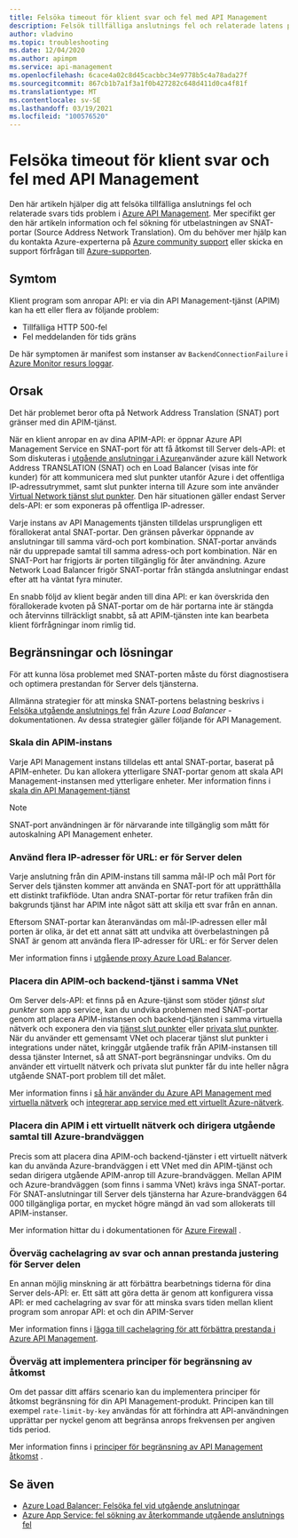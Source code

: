 ```yaml
---
title: Felsöka timeout för klient svar och fel med API Management
description: Felsök tillfälliga anslutnings fel och relaterade latens problem i API Management
author: vladvino
ms.topic: troubleshooting
ms.date: 12/04/2020
ms.author: apimpm
ms.service: api-management
ms.openlocfilehash: 6cace4a02c8d45cacbbc34e9778b5c4a78ada27f
ms.sourcegitcommit: 867cb1b7a1f3a1f0b427282c648d411d0ca4f81f
ms.translationtype: MT
ms.contentlocale: sv-SE
ms.lasthandoff: 03/19/2021
ms.locfileid: "100576520"
---
```

# <a name="troubleshooting-client-response-timeouts-and-errors-with-api-management"></a>Felsöka timeout för klient svar och fel med API Management

Den här artikeln hjälper dig att felsöka tillfälliga anslutnings fel och relaterade svars tids problem i [Azure API Management](./api-management-key-concepts.md). Mer specifikt ger den här artikeln information och fel sökning för utbelastningen av SNAT-portar (Source Address Network Translation). Om du behöver mer hjälp kan du kontakta Azure-experterna på [Azure community support](https://azure.microsoft.com/support/community/) eller skicka en support förfrågan till [Azure-supporten](https://azure.microsoft.com/support/options/).

## <a name="symptoms"></a>Symtom

Klient program som anropar API: er via din API Management-tjänst (APIM) kan ha ett eller flera av följande problem:

* Tillfälliga HTTP 500-fel
* Fel meddelanden för tids gräns

De här symptomen är manifest som instanser av `BackendConnectionFailure` i [Azure Monitor resurs loggar](../azure-monitor/essentials/resource-logs.md).

## <a name="cause"></a>Orsak

Det här problemet beror ofta på Network Address Translation (SNAT) port gränser med din APIM-tjänst.

När en klient anropar en av dina APIM-API: er öppnar Azure API Management Service en SNAT-port för att få åtkomst till Server dels-API: et Som diskuteras i [utgående anslutningar i Azure](../load-balancer/load-balancer-outbound-connections.md)använder azure käll Network Address TRANSLATION (SNAT) och en Load Balancer (visas inte för kunder) för att kommunicera med slut punkter utanför Azure i det offentliga IP-adressutrymmet, samt slut punkter interna till Azure som inte använder [Virtual Network tjänst slut punkter](../virtual-network/virtual-network-service-endpoints-overview.md). Den här situationen gäller endast Server dels-API: er som exponeras på offentliga IP-adresser.

Varje instans av API Managements tjänsten tilldelas ursprungligen ett förallokerat antal SNAT-portar. Den gränsen påverkar öppnande av anslutningar till samma värd-och port kombination. SNAT-portar används när du upprepade samtal till samma adress-och port kombination. När en SNAT-Port har frigjorts är porten tillgänglig för åter användning. Azure Network Load Balancer frigör SNAT-portar från stängda anslutningar endast efter att ha väntat fyra minuter.

En snabb följd av klient begär anden till dina API: er kan överskrida den förallokerade kvoten på SNAT-portar om de här portarna inte är stängda och återvinns tillräckligt snabbt, så att APIM-tjänsten inte kan bearbeta klient förfrågningar inom rimlig tid.

## <a name="mitigations-and-solutions"></a>Begränsningar och lösningar

För att kunna lösa problemet med SNAT-porten måste du först diagnostisera och optimera prestandan för Server dels tjänsterna.

Allmänna strategier för att minska SNAT-portens belastning beskrivs i [Felsöka utgående anslutnings fel](../load-balancer/troubleshoot-outbound-connection.md) från *Azure Load Balancer* -dokumentationen. Av dessa strategier gäller följande för API Management.

### <a name="scale-your-apim-instance"></a>Skala din APIM-instans

Varje API Management instans tilldelas ett antal SNAT-portar, baserat på APIM-enheter. Du kan allokera ytterligare SNAT-portar genom att skala API Management-instansen med ytterligare enheter. Mer information finns i [skala din API Management-tjänst](upgrade-and-scale.md#scale-your-api-management-service)

> [!NOTE]
> SNAT-port användningen är för närvarande inte tillgänglig som mått för autoskalning API Management enheter.

### <a name="use-multiple-ips-for-your-backend-urls"></a>Använd flera IP-adresser för URL: er för Server delen

Varje anslutning från din APIM-instans till samma mål-IP och mål Port för Server dels tjänsten kommer att använda en SNAT-port för att upprätthålla ett distinkt trafikflöde. Utan andra SNAT-portar för retur trafiken från din bakgrunds tjänst har APIM inte något sätt att skilja ett svar från en annan.

Eftersom SNAT-portar kan återanvändas om mål-IP-adressen eller mål porten är olika, är det ett annat sätt att undvika att överbelastningen på SNAT är genom att använda flera IP-adresser för URL: er för Server delen

Mer information finns i [utgående proxy Azure Load Balancer](../load-balancer/load-balancer-outbound-connections.md).

### <a name="place-your-apim-and-backend-service-in-the-same-vnet"></a>Placera din APIM-och backend-tjänst i samma VNet

Om Server dels-API: et finns på en Azure-tjänst som stöder *tjänst slut punkter* som app service, kan du undvika problemen med SNAT-portar genom att placera APIM-instansen och backend-tjänsten i samma virtuella nätverk och exponera den via [tjänst slut punkter](../virtual-network/virtual-network-service-endpoints-overview.md) eller [privata slut punkter](../private-link/private-endpoint-overview.md). När du använder ett gemensamt VNet och placerar tjänst slut punkter i integrations under nätet, kringgår utgående trafik från APIM-instansen till dessa tjänster Internet, så att SNAT-port begränsningar undviks. Om du använder ett virtuellt nätverk och privata slut punkter får du inte heller några utgående SNAT-port problem till det målet.

Mer information finns i [så här använder du Azure API Management med virtuella nätverk](api-management-using-with-vnet.md) och [integrerar app service med ett virtuellt Azure-nätverk](../app-service/web-sites-integrate-with-vnet.md).

### <a name="place-your-apim-in-a-virtual-network-and-route-outbound-calls-to-azure-firewall"></a>Placera din APIM i ett virtuellt nätverk och dirigera utgående samtal till Azure-brandväggen

Precis som att placera dina APIM-och backend-tjänster i ett virtuellt nätverk kan du använda Azure-brandväggen i ett VNet med din APIM-tjänst och sedan dirigera utgående APIM-anrop till Azure-brandväggen. Mellan APIM och Azure-brandväggen (som finns i samma VNet) krävs inga SNAT-portar. För SNAT-anslutningar till Server dels tjänsterna har Azure-brandväggen 64 000 tillgängliga portar, en mycket högre mängd än vad som allokerats till APIM-instanser.

Mer information hittar du i dokumentationen för [Azure Firewall](../firewall/overview.md) .

### <a name="consider-response-caching-and-other-backend-performance-tuning"></a>Överväg cachelagring av svar och annan prestanda justering för Server delen

En annan möjlig minskning är att förbättra bearbetnings tiderna för dina Server dels-API: er. Ett sätt att göra detta är genom att konfigurera vissa API: er med cachelagring av svar för att minska svars tiden mellan klient program som anropar API: et och din APIM-Server

Mer information finns i [lägga till cachelagring för att förbättra prestanda i Azure API Management](api-management-howto-cache.md).

### <a name="consider-implementing-access-restriction-policies"></a>Överväg att implementera principer för begränsning av åtkomst

Om det passar ditt affärs scenario kan du implementera principer för åtkomst begränsning för din API Management-produkt. Principen kan till exempel `rate-limit-by-key` användas för att förhindra att API-användningen upprättar per nyckel genom att begränsa anrops frekvensen per angiven tids period.

Mer information finns i [principer för begränsning av API Management åtkomst](api-management-access-restriction-policies.md) .

## <a name="see-also"></a>Se även

* [Azure Load Balancer: Felsöka fel vid utgående anslutningar](../load-balancer/troubleshoot-outbound-connection.md)
* [Azure App Service: fel sökning av återkommande utgående anslutnings fel](../app-service/troubleshoot-intermittent-outbound-connection-errors.md)
